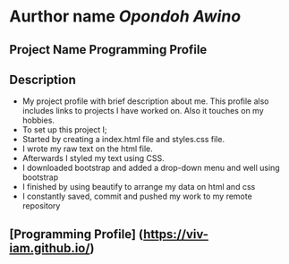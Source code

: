 # Aurthor name _Opondoh Awino_

## Project Name **Programming Profile**

## Description

- My project profile with brief description about me. This profile also includes links to projects I have worked on. Also it touches on my hobbies.
- To set up this project I;
- Started by creating a index.html file and styles.css file.
- I wrote my raw text on the html file.
- Afterwards I styled my text using CSS.
- I downloaded bootstrap and added a drop-down menu and well using bootstrap
- I finished by using beautify to arrange my data on html and css
- I constantly saved, commit and pushed my work to my remote repository

## [Programming Profile] (<https://viv-iam.github.io/>)
